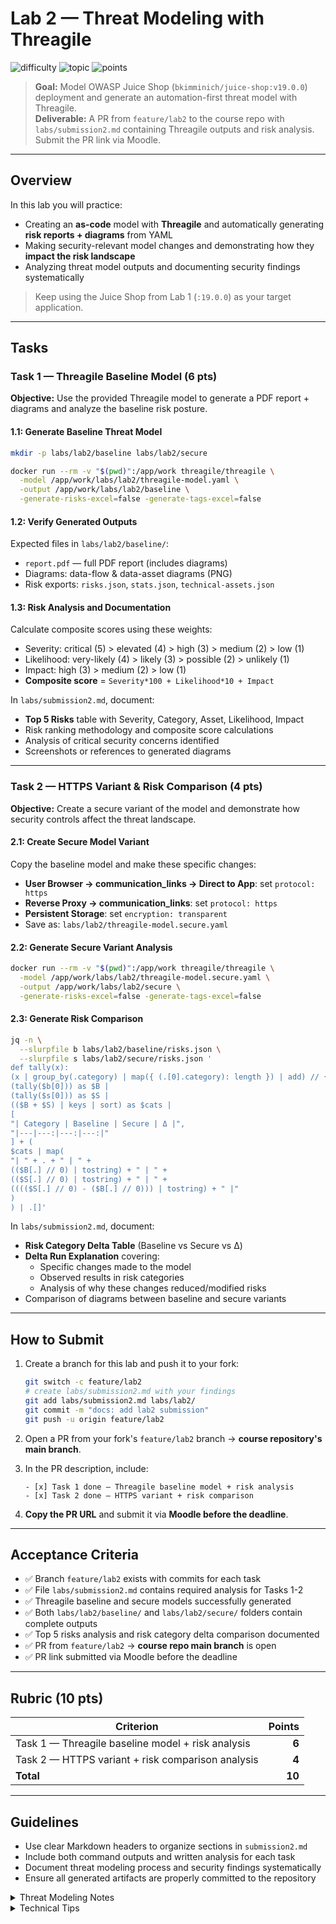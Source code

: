 # Lab 2 — Threat Modeling with Threagile

![difficulty](https://img.shields.io/badge/difficulty-beginner–intermediate-yellow)
![topic](https://img.shields.io/badge/topic-Threat%20Modeling%20(Threagile)-blue)
![points](https://img.shields.io/badge/points-10-orange)

> **Goal:** Model OWASP Juice Shop (`bkimminich/juice-shop:v19.0.0`) deployment and generate an automation-first threat model with Threagile.  
> **Deliverable:** A PR from `feature/lab2` to the course repo with `labs/submission2.md` containing Threagile outputs and risk analysis. Submit the PR link via Moodle.

---

## Overview

In this lab you will practice:
- Creating an **as-code** model with **Threagile** and automatically generating **risk reports + diagrams** from YAML
- Making security-relevant model changes and demonstrating how they **impact the risk landscape**
- Analyzing threat model outputs and documenting security findings systematically

> Keep using the Juice Shop from Lab 1 (`:19.0.0`) as your target application.

---

## Tasks

### Task 1 — Threagile Baseline Model (6 pts)

**Objective:** Use the provided Threagile model to generate a PDF report + diagrams and analyze the baseline risk posture.

#### 1.1: Generate Baseline Threat Model

```bash
mkdir -p labs/lab2/baseline labs/lab2/secure

docker run --rm -v "$(pwd)":/app/work threagile/threagile \
  -model /app/work/labs/lab2/threagile-model.yaml \
  -output /app/work/labs/lab2/baseline \
  -generate-risks-excel=false -generate-tags-excel=false
```

#### 1.2: Verify Generated Outputs

Expected files in `labs/lab2/baseline/`:
- `report.pdf` — full PDF report (includes diagrams)
- Diagrams: data-flow & data-asset diagrams (PNG)
- Risk exports: `risks.json`, `stats.json`, `technical-assets.json`

#### 1.3: Risk Analysis and Documentation

Calculate composite scores using these weights:
- Severity: critical (5) > elevated (4) > high (3) > medium (2) > low (1)
- Likelihood: very-likely (4) > likely (3) > possible (2) > unlikely (1)
- Impact: high (3) > medium (2) > low (1)
- **Composite score** = `Severity*100 + Likelihood*10 + Impact`

In `labs/submission2.md`, document:
- **Top 5 Risks** table with Severity, Category, Asset, Likelihood, Impact
- Risk ranking methodology and composite score calculations
- Analysis of critical security concerns identified
- Screenshots or references to generated diagrams

---

### Task 2 — HTTPS Variant & Risk Comparison (4 pts)

**Objective:** Create a secure variant of the model and demonstrate how security controls affect the threat landscape.

#### 2.1: Create Secure Model Variant

Copy the baseline model and make these specific changes:
- **User Browser → communication_links → Direct to App**: set `protocol: https`
- **Reverse Proxy → communication_links**: set `protocol: https`
- **Persistent Storage**: set `encryption: transparent`
- Save as: `labs/lab2/threagile-model.secure.yaml`

#### 2.2: Generate Secure Variant Analysis

```bash
docker run --rm -v "$(pwd)":/app/work threagile/threagile \
  -model /app/work/labs/lab2/threagile-model.secure.yaml \
  -output /app/work/labs/lab2/secure \
  -generate-risks-excel=false -generate-tags-excel=false
```

#### 2.3: Generate Risk Comparison

```bash
jq -n \
  --slurpfile b labs/lab2/baseline/risks.json \
  --slurpfile s labs/lab2/secure/risks.json '
def tally(x):
(x | group_by(.category) | map({ (.[0].category): length }) | add) // {};
(tally($b[0])) as $B |
(tally($s[0])) as $S |
(($B + $S) | keys | sort) as $cats |
[
"| Category | Baseline | Secure | Δ |",
"|---|---:|---:|---:|"
] + (
$cats | map(
"| " + . + " | " +
(($B[.] // 0) | tostring) + " | " +
(($S[.] // 0) | tostring) + " | " +
(((($S[.] // 0) - ($B[.] // 0))) | tostring) + " |"
)
) | .[]'
```

In `labs/submission2.md`, document:
- **Risk Category Delta Table** (Baseline vs Secure vs Δ)
- **Delta Run Explanation** covering:
  - Specific changes made to the model
  - Observed results in risk categories
  - Analysis of why these changes reduced/modified risks
- Comparison of diagrams between baseline and secure variants

---

## How to Submit

1. Create a branch for this lab and push it to your fork:

   ```bash
   git switch -c feature/lab2
   # create labs/submission2.md with your findings
   git add labs/submission2.md labs/lab2/
   git commit -m "docs: add lab2 submission"
   git push -u origin feature/lab2
   ```

2. Open a PR from your fork's `feature/lab2` branch → **course repository's main branch**.

3. In the PR description, include:

   ```text
   - [x] Task 1 done — Threagile baseline model + risk analysis
   - [x] Task 2 done — HTTPS variant + risk comparison
   ```

4. **Copy the PR URL** and submit it via **Moodle before the deadline**.

---

## Acceptance Criteria

- ✅ Branch `feature/lab2` exists with commits for each task
- ✅ File `labs/submission2.md` contains required analysis for Tasks 1-2
- ✅ Threagile baseline and secure models successfully generated
- ✅ Both `labs/lab2/baseline/` and `labs/lab2/secure/` folders contain complete outputs
- ✅ Top 5 risks analysis and risk category delta comparison documented
- ✅ PR from `feature/lab2` → **course repo main branch** is open
- ✅ PR link submitted via Moodle before the deadline

---

## Rubric (10 pts)

| Criterion                                                    | Points |
| ------------------------------------------------------------ | -----: |
| Task 1 — Threagile baseline model + risk analysis           |  **6** |
| Task 2 — HTTPS variant + risk comparison analysis           |  **4** |
| **Total**                                                    | **10** |

---

## Guidelines

- Use clear Markdown headers to organize sections in `submission2.md`
- Include both command outputs and written analysis for each task
- Document threat modeling process and security findings systematically
- Ensure all generated artifacts are properly committed to the repository

<details>
<summary>Threat Modeling Notes</summary>

- Model exactly the architecture you're running from Lab 1 (localhost deployment)
- Use consistent asset/link names between baseline and secure models for accurate diffs
- Focus on actionable security insights rather than comprehensive risk catalogs

</details>

<details>
<summary>Technical Tips</summary>

- Verify report PDFs open correctly and diagrams render properly
- Use the provided jq command exactly as shown for consistent delta tables
- Keep explanations concise—one-page summaries are more valuable than detailed reports
- Check that Threagile Docker container has proper file permissions for output generation

</details>
